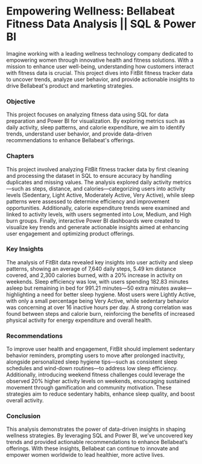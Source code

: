 # Empowering Wellness: Bellabeat Fitness Data Analysis || SQL & Power BI 

Imagine working with a leading wellness technology company dedicated to empowering women through innovative health and fitness solutions. With a mission to enhance user well-being, understanding how customers interact with fitness data is crucial. This project dives into FitBit fitness tracker data to uncover trends, analyze user behavior, and provide actionable insights to drive Bellabeat's product and marketing strategies. 

<h3 class="major">Objective</h3>
This project focuses on analyzing fitness data using SQL for data preparation and Power BI for visualization. By exploring metrics such as daily activity, sleep patterns, and calorie expenditure, we aim to identify trends, understand user behavior, and provide data-driven recommendations to enhance Bellabeat's offerings. 

<h3 class="major">Chapters</h3>
This project involved analyzing FitBit fitness tracker data by first cleaning and processing the dataset in SQL to ensure accuracy by handling duplicates and missing values. The analysis explored daily activity metrics—such as steps, distance, and calories—categorizing users into activity levels (Sedentary, Light Active, Moderately Active, Very Active), while sleep patterns were assessed to determine efficiency and improvement opportunities. Additionally, calorie expenditure trends were examined and linked to activity levels, with users segmented into Low, Medium, and High burn groups. Finally, interactive Power BI dashboards were created to visualize key trends and generate actionable insights aimed at enhancing user engagement and optimizing product offerings.

<h3 class="major">Key Insights</h3>
The analysis of FitBit data revealed key insights into user activity and sleep patterns, showing an average of 7,640 daily steps, 5.49 km distance covered, and 2,300 calories burned, with a 20% increase in activity on weekends. Sleep efficiency was low, with users spending 182.83 minutes asleep but remaining in bed for 991.21 minutes—50 extra minutes awake—highlighting a need for better sleep hygiene. Most users were Lightly Active, with only a small percentage being Very Active, while sedentary behavior was concerning at over 16 inactive hours per day. A strong correlation was found between steps and calorie burn, reinforcing the benefits of increased physical activity for energy expenditure and overall health.

<h3 class="major">Recommendations</h3>
To improve user health and engagement, FitBit should implement sedentary behavior reminders, prompting users to move after prolonged inactivity, alongside personalized sleep hygiene tips—such as consistent sleep schedules and wind-down routines—to address low sleep efficiency. Additionally, introducing weekend fitness challenges could leverage the observed 20% higher activity levels on weekends, encouraging sustained movement through gamification and community motivation. These strategies aim to reduce sedentary habits, enhance sleep quality, and boost overall activity.

<h3 class="major">Conclusion</h3>
This analysis demonstrates the power of data-driven insights in shaping wellness strategies. By leveraging SQL and Power BI, we’ve uncovered key trends and provided actionable recommendations to enhance Bellabeat’s offerings. With these insights, Bellabeat can continue to innovate and empower women worldwide to lead healthier, more active lives. 
